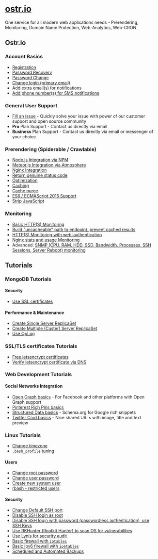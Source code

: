 # [ostr.io](https://ostr.io)

One service for all modern web applications needs - Prerendering, Monitoring, Domain Name Protection, Web-Analytics, Web-CRON.

## Ostr.io
### Account Basics
 - [Registration](https://github.com/VeliovGroup/ostrio/blob/master/docs/account/sign-up.md)
 - [Password Recovery](https://github.com/VeliovGroup/ostrio/blob/master/docs/account/password-recovery.md)
 - [Password Change](https://github.com/VeliovGroup/ostrio/blob/master/docs/account/password-change.md)
 - [Change login (primary email)](https://github.com/VeliovGroup/ostrio/blob/master/docs/account/change-primary-email.md)
 - [Add extra email(s) for notifications](https://github.com/VeliovGroup/ostrio/blob/master/docs/account/add-notification-email.md)
 - [Add phone number(s) for SMS notifications](https://github.com/VeliovGroup/ostrio/blob/master/docs/account/add-notification-phone-number.md)

<!--  - [Payments & Free Bonuses]() -->

### General User Support
 - [Fill an issue](https://github.com/VeliovGroup/ostrio/issues) - Quickly solve your issue with power of our customer support and open source community
 - __Pro__ Plan Support - Contact us directly via email
 - __Business__ Plan Support - Contact us directly via email or messenger of your choice

<!-- ### Resources Management
 - Server: [Add and verify by IP]()
 - Server: [Add and verify by domain name]()
 - Domain: [Whois integrity monitoring]()
 - Domain: [DNS records integrity monitoring]()
 - Website: [SSL certificate integrity monitoring]() -->

<!-- ### Website Visitors Analytics
 - [Introduction]()
 - [Install to website]()
 - [Custom integration]()
 - [User events]() -->

### Prerendering (Spiderable / Crawlable)
 - [Node.js Integration via NPM](https://github.com/VeliovGroup/ostrio/blob/master/docs/prerendering/node-npm.md)
 - [Meteor.js Integration via Atmosphere](https://github.com/VeliovGroup/ostrio/blob/master/docs/prerendering/meteor-atmosphere.md)
 - [Nginx Integration](https://github.com/VeliovGroup/ostrio/blob/master/docs/prerendering/nginx.md)
 - [Return genuine status code](https://github.com/VeliovGroup/ostrio/blob/master/docs/prerendering/genuine-status-code.md)
 - [Optimization](https://github.com/VeliovGroup/ostrio/blob/master/docs/prerendering/optimization.md)
 - [Caching](https://github.com/VeliovGroup/ostrio/blob/master/docs/prerendering/cache.md)
 - [Cache purge](https://github.com/VeliovGroup/ostrio/blob/master/docs/prerendering/cache-purge.md)
 - [ES6 / ECMAScript 2015 Support](https://github.com/VeliovGroup/ostrio/blob/master/docs/prerendering/es6-support.md)
 - [Strip JavaScript](https://github.com/VeliovGroup/ostrio/blob/master/docs/prerendering/strip-javascript.md)

### Monitoring
 - [Basic HTTP(S) Monitoring](https://github.com/VeliovGroup/ostrio/blob/master/docs/monitoring/basics.md)
 - [Build "uncacheable" path to endpoint, prevent cached results](https://github.com/VeliovGroup/ostrio/blob/master/docs/monitoring/custom-path.md)
 - [HTTP(S) Monitoring with web-authentication](https://github.com/VeliovGroup/ostrio/blob/master/docs/monitoring/with-auth.md)
 - [Nginx stats and usage Monitoring](https://github.com/VeliovGroup/ostrio/blob/master/docs/monitoring/nginx-stats.md)
 - Advanced: [SNMP (CPU, RAM, HDD, SSD, Bandwidth, Processes, SSH Sessions, Server Reboot) monitoring](https://github.com/VeliovGroup/ostrio/blob/master/docs/monitoring/snmp.md)


<!--  - Custom: [JSON Endpoint Monitoring]()
 - Custom: [XML Endpoint Monitoring]() -->

<!--  - [Phusion Passenger `passenger-status` Monitoring]()
 - [PHP stats and usage Monitoring]()
 - [Node.js stats and usage Monitoring]()
 - [MongoDB stats and usage Monitoring]()
 - PHP: [MySQL Database Monitoring]()
 - Ruby: [MySQL Database Monitoring]()
 - Node.js: [MySQL Database Monitoring]()
 - PHP: [MongoDB Database Monitoring]()
 - Ruby: [MongoDB Database Monitoring]()
 - Node.js: [MongoDB Database Monitoring]()
 - PHP: [Redis Database Monitoring]()
 - Ruby: [Redis Database Monitoring]()
 - Node.js: [Redis Database Monitoring]()
 - Custom: [Server stats Monitoring with Node.js]()
 - Custom: [Server stats Monitoring with Ruby]()
 - Custom: [Server stats Monitoring with PHP]() -->

<!-- ### Web-CRON
 - [Introduction]()
 - [Integration examples]() -->

## Tutorials
<!-- ### nginx
 - [nginx + Node.js with WebSockets]() - Meteor.js, MEAN.js or any other Node.js project with WebSockets
 - [Load monitoring]()
 - [Set up support for h2]()
 - [Basic proxy configuration]()
 - [Proxy injections]()
 - [gzip compressions]()
 - [Optimization]()
 - [Fine tuning]()
 - [Create login/password protected path]()
 - [Security & Protection]()
 - [Enable WebSockets Support]() -->

### MongoDB Tutorials
#### Security
<!--  - [Run MongoDB locally, prevent external access]()
 - [Change default ports]() -->
 - [Use SSL certificates](https://github.com/VeliovGroup/ostrio/blob/master/tutorials/mongodb/use-ssl-http-encryption.md)
 <!-- - [Protect database with password]() -->

#### Performance & Maintenance
 - [Create Single Server ReplicaSet](https://github.com/VeliovGroup/ostrio/blob/master/tutorials/mongodb/single-server-replica-set.md)
 - [Create Multiple (Custer) Server ReplicaSet](https://github.com/VeliovGroup/ostrio/blob/master/tutorials/mongodb/multiple-server-replica-set.md)
 - [Use OpLog](https://github.com/VeliovGroup/ostrio/blob/master/tutorials/mongodb/enable-oplog.md)

<!-- #### Other MongoDB Tips & Tricks
 - [Self-destroying records, TTL]() -->

### SSL/TLS certificates Tutorials
 - [Free letsencrypt certificates](https://github.com/VeliovGroup/ostrio/blob/master/tutorials/ssl/ssl-letsencrypt.md)
 - [Verify letsencrypt certificate via DNS](https://github.com/VeliovGroup/ostrio/blob/master/tutorials/ssl/ssl-letsencrypt-dns-validation.md)

<!--  - [Install SSL/TLS certificate to Nginx]() -->

### Web Development Tutorials
#### Social Networks Integration
 - [Open Graph basics](https://github.com/VeliovGroup/ostrio/blob/master/tutorials/website/social-networking/open-graph-basics.md) - For Facebook and other platforms with Open Graph support
 - [Pinterest Rich Pins basics](https://github.com/VeliovGroup/ostrio/blob/master/tutorials/website/social-networking/pinterest-rich-pins-basics.md)
 - [Structured Data basics](https://github.com/VeliovGroup/ostrio/blob/master/tutorials/website/social-networking/pinterest-rich-pins-basics.md) - Schema.org for Google rich snippets
 - [Twitter Card basics](https://github.com/VeliovGroup/ostrio/blob/master/tutorials/website/social-networking/twitter-cards-basics.md) - Nice shared URLs with image, title and text preview

<!-- #### Security
 - [Basic Security Check-list]()
 - [Google reCAPTCA]()
 - [Advanced Google reCAPTCHA integration]() -->

<!-- #### Visitors Analytics
 - [Ostr.io Analytics]()
 - [Google Analytics]()
 - [Yandex Metrika]() -->

<!-- #### Development
 - [Service Workers - Build off-line website]()
 - [Service Workers - App install banner]()
 - [Service Workers - Standalone App]()
 - [favicon - for all devices and browsers]()
 - [robots.txt]() -->

<!-- #### Meteor.js
 - [Build simple off-line application]() -->

<!-- #### Meteor.js Security
 - [DDP Rate limiting]()
 - [reCAPTCHA]() -->

<!-- ### CDN
 - [CloudFlare]()
 - [Advanced security with CloudFlare]() -->

### Linux Tutorials
 - [Change timezone](https://github.com/VeliovGroup/ostrio/blob/master/tutorials/linux/change-timezone.md)
 - [`.bash_profile` tuning](https://github.com/VeliovGroup/ostrio/blob/master/tutorials/linux/bash_profile-tuning.md)
#### Users
 - [Change root password](https://github.com/VeliovGroup/ostrio/blob/master/tutorials/linux/users/root-passwd.md)
 - [Change user password](https://github.com/VeliovGroup/ostrio/blob/master/tutorials/linux/users/user-passwd.md)
 - [Create new system user](https://github.com/VeliovGroup/ostrio/blob/master/tutorials/linux/users/create-user.md)
 - [rbash - restricted users](https://github.com/VeliovGroup/ostrio/blob/master/tutorials/linux/users/rbash.md)
#### Security
 - [Change Default SSH port](https://github.com/VeliovGroup/ostrio/blob/master/tutorials/linux/security/change-ssh-port.md)
 - [Disable SSH login as root](https://github.com/VeliovGroup/ostrio/blob/master/tutorials/linux/security/disable-ssh-root.md)
 - [Disable SSH login with password (passwordless authentication), use SSH Keys](https://github.com/VeliovGroup/ostrio/blob/master/tutorials/linux/security/use-ssh-keys.md)
 - [Use RKHunter (Rootkit Hunter) to scan OS for vulnerabilities](https://github.com/VeliovGroup/ostrio/blob/master/tutorials/linux/security/rootkit-hunter.md)
 - [Use Lynis for security audit](https://github.com/VeliovGroup/ostrio/blob/master/tutorials/linux/security/lynis-security-audit.md)
 - [Basic firewall with `iptables`](https://github.com/VeliovGroup/ostrio/blob/master/tutorials/linux/security/iptables-firewall.md)
 - [Basic ipv6 firewall with `ip6tables`](https://github.com/VeliovGroup/ostrio/blob/master/tutorials/linux/security/iptables-firewall-ipv6.md)
 - [Scheduled and Automated Backups](https://github.com/VeliovGroup/ostrio/blob/master/tutorials/linux/security/automated-backups.md)

